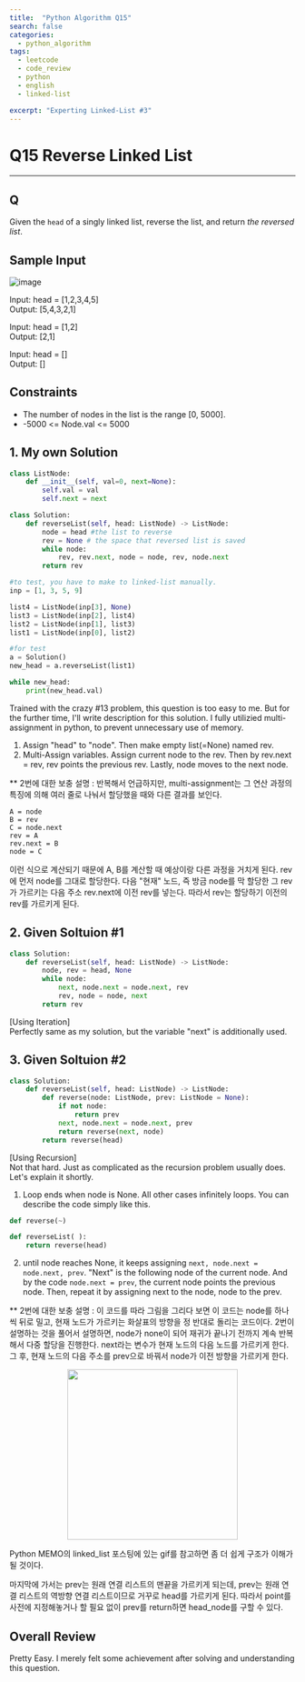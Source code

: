 ```yaml
---
title:  "Python Algorithm Q15"
search: false
categories: 
  - python_algorithm
tags:
  - leetcode
  - code_review
  - python
  - english
  - linked-list

excerpt: "Experting Linked-List #3"
---
```


# Q15 Reverse Linked List
___


## Q

Given the `head` of a singly linked list, reverse the list, and return _the reversed list_.

## Sample Input

![image](https://user-images.githubusercontent.com/68508521/146200403-20178801-09ff-4559-ad1b-60c41d4f5ff2.png)

Input: head = [1,2,3,4,5]  
Output: [5,4,3,2,1]

Input: head = [1,2]  
Output: [2,1]

Input: head = []  
Output: []

## Constraints
- The number of nodes in the list is the range [0, 5000].
- -5000 <= Node.val <= 5000


## 1. My own Solution

```py
class ListNode:
    def __init__(self, val=0, next=None):
        self.val = val
        self.next = next

class Solution:
    def reverseList(self, head: ListNode) -> ListNode:
        node = head #the list to reverse
        rev = None # the space that reversed list is saved
        while node:
            rev, rev.next, node = node, rev, node.next
        return rev
```

```py
#to test, you have to make to linked-list manually. 
inp = [1, 3, 5, 9]

list4 = ListNode(inp[3], None)
list3 = ListNode(inp[2], list4)
list2 = ListNode(inp[1], list3)
list1 = ListNode(inp[0], list2)

#for test
a = Solution()
new_head = a.reverseList(list1)

while new_head:
    print(new_head.val)
```

Trained with the crazy #13 problem, this question is too easy to me. But for the further time, I'll write description for this solution. I fully utilizied multi-assignment in python, to prevent unnecessary use of memory.  

1. Assign "head" to "node". Then make empty list(=None) named rev.  
2. Multi-Assign variables. Assign current node to the rev. Then by rev.next = rev, rev points the previous rev. Lastly, node moves to the next node.  

** 2번에 대한 보충 설명 : 반복해서 언급하지만, multi-assignment는 그 연산 과정의 특징에 의해 여러 줄로 나눠서 할당했을 때와 다른 결과를 보인다.
```
A = node
B = rev
C = node.next
rev = A
rev.next = B
node = C
```
이런 식으로 계산되기 때문에 A, B를 계산할 때 예상이랑 다른 과정을 거치게 된다. rev에 먼저 node를 그대로 할당한다. 다음 "현재" 노드, 즉 방금 node를 막 할당한 그 rev가 가르키는 다음 주소 rev.next에 이전 rev를 넣는다. 따라서 rev는 할당하기 이전의 rev를 가르키게 된다.

## 2. Given Soltuion #1

```py
class Solution:
    def reverseList(self, head: ListNode) -> ListNode:
        node, rev = head, None
        while node:
            next, node.next = node.next, rev
            rev, node = node, next
        return rev
```

[Using Iteration]  
Perfectly same as my solution, but the variable "next" is additionally used.

## 3. Given Soltuion #2

```py
class Solution:
    def reverseList(self, head: ListNode) -> ListNode:
        def reverse(node: ListNode, prev: ListNode = None):
            if not node:
                return prev
            next, node.next = node.next, prev
            return reverse(next, node)
        return reverse(head)
```

[Using Recursion]  
Not that hard. Just as complicated as the recursion problem usually does. Let's explain it shortly.  

1. Loop ends when node is None. All other cases infinitely loops. You can describe the code simply like this.
```py
def reverse(~)

def reverseList( ):
    return reverse(head)
```
2. until node reaches None, it keeps assigning `next, node.next = node.next, prev`. "Next" is the following node of the current node. And by the code `node.next = prev`, the current node points the previous node. Then, repeat it by assigning next to the node, node to the prev.

** 2번에 대한 보충 설명 : 이 코드를 따라 그림을 그리다 보면 이 코드는 node를 하나씩 뒤로 밀고, 현재 노드가 가르키는 화살표의 방향을 정 반대로 돌리는 코드이다. 2번이 설명하는 것을 풀어서 설명하면, node가 none이 되어 재귀가 끝나기 전까지 계속 반복해서 다중 할당을 진행한다. next라는 변수가 현재 노드의 다음 노드를 가르키게 한다. 그 후, 현재 노드의 다음 주소를 prev으로 바꿔서 node가 이전 방향을 가르키게 한다.

<center>
<img src="https://user-images.githubusercontent.com/68508521/145696356-ed067d9e-ed22-47cd-9bb8-33cfa6e63170.gif" width="300" height="300">
</center>

Python MEMO의 linked_list 포스팅에 있는 gif를 참고하면 좀 더 쉽게 구조가 이해가 될 것이다.  

마지막에 가서는 prev는 원래 연결 리스트의 맨끝을 가르키게 되는데, prev는 원래 연결 리스트의 역방향 연결 리스트이므로 거꾸로 head를 가르키게 된다. 따라서 point를 사전에 지정해놓거나 할 필요 없이 prev를 return하면 head_node를 구할 수 있다.

## Overall Review
Pretty Easy. I merely felt some achievement after solving and understanding this question. 